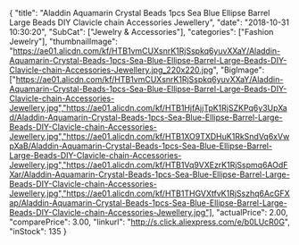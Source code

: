 {
	"title": "Aladdin Aquamarin Crystal Beads 1pcs Sea Blue Ellipse Barrel Large Beads DIY Clavicle chain Accessories Jewellery",
	"date": "2018-10-31 10:30:20",
	"SubCat": ["Jewelry & Accessories"],
	"categories": ["Fashion Jewelry"],
	"thumbnailImage": "https://ae01.alicdn.com/kf/HTB1vmCUXsnrK1RjSspkq6yuvXXaY/Aladdin-Aquamarin-Crystal-Beads-1pcs-Sea-Blue-Ellipse-Barrel-Large-Beads-DIY-Clavicle-chain-Accessories-Jewellery.jpg_220x220.jpg",
	"BigImage": ["https://ae01.alicdn.com/kf/HTB1vmCUXsnrK1RjSspkq6yuvXXaY/Aladdin-Aquamarin-Crystal-Beads-1pcs-Sea-Blue-Ellipse-Barrel-Large-Beads-DIY-Clavicle-chain-Accessories-Jewellery.jpg","https://ae01.alicdn.com/kf/HTB1HjfAjjTpK1RjSZKPq6y3UpXad/Aladdin-Aquamarin-Crystal-Beads-1pcs-Sea-Blue-Ellipse-Barrel-Large-Beads-DIY-Clavicle-chain-Accessories-Jewellery.jpg","https://ae01.alicdn.com/kf/HTB1XO9TXDHuK1RkSndVq6xVwpXaB/Aladdin-Aquamarin-Crystal-Beads-1pcs-Sea-Blue-Ellipse-Barrel-Large-Beads-DIY-Clavicle-chain-Accessories-Jewellery.jpg","https://ae01.alicdn.com/kf/HTB1Vq9VXEzrK1RjSspmq6AOdFXar/Aladdin-Aquamarin-Crystal-Beads-1pcs-Sea-Blue-Ellipse-Barrel-Large-Beads-DIY-Clavicle-chain-Accessories-Jewellery.jpg","https://ae01.alicdn.com/kf/HTB1THGVXtfvK1RjSszhq6AcGFXap/Aladdin-Aquamarin-Crystal-Beads-1pcs-Sea-Blue-Ellipse-Barrel-Large-Beads-DIY-Clavicle-chain-Accessories-Jewellery.jpg"],
	"actualPrice": 2.00,
	"comparePrice": 3.00,
	"linkurl": "http://s.click.aliexpress.com/e/b0LUcR0G",
	"inStock": 135
}
